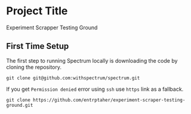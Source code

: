 # Project Title

Experiment Scrapper Testing Ground

## First Time Setup

The first step to running Spectrum locally is downloading the code by cloning the repository.

```
git clone git@github.com:withspectrum/spectrum.git
```

If you get `Permission denied` error using `ssh` use `https` link as a fallback.

```
git clone https://github.com/entrptaher/experiment-scraper-testing-ground.git
```
